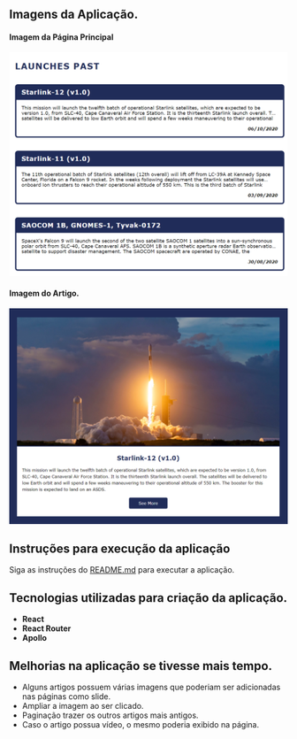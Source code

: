 ## Imagens da Aplicação.

#### Imagem da Página Principal

![](/src/assets/images/image1.png)

#### Imagem do Artigo.

![](/src/assets/images/image2.png)

## Instruções para execução da aplicação

Siga as instruções do [README.md](https://github.com/EdsonYogi/front-challenge-spacex/blob/JR-edsonyogi/README.md) para executar a aplicação.

## Tecnologias utilizadas para criação da aplicação.

- **React**
- **React Router**
- **Apollo**

## Melhorias na aplicação se tivesse mais tempo.

- Alguns artigos possuem várias imagens que poderiam ser adicionadas nas páginas como slide.
- Ampliar a imagem ao ser clicado.
- Paginação trazer os outros artigos mais antigos.
- Caso o artigo possua vídeo, o mesmo poderia exibido na página.
